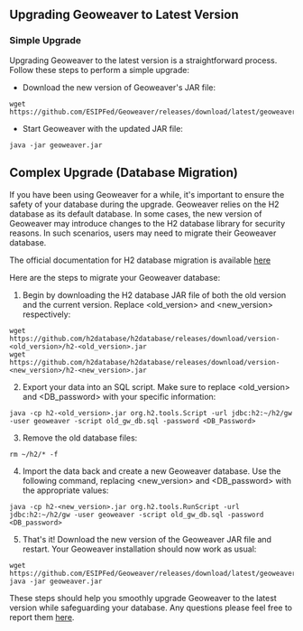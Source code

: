 
## Upgrading Geoweaver to Latest Version

### Simple Upgrade

Upgrading Geoweaver to the latest version is a straightforward process. Follow these steps to perform a simple upgrade:

- Download the new version of Geoweaver's JAR file:

```shell
wget https://github.com/ESIPFed/Geoweaver/releases/download/latest/geoweaver.jar
```

- Start Geoweaver with the updated JAR file:

```shell
java -jar geoweaver.jar
```

## Complex Upgrade (Database Migration)

If you have been using Geoweaver for a while, it's important to ensure the safety of your database during the upgrade. Geoweaver relies on the H2 database as its default database. In some cases, the new version of Geoweaver may introduce changes to the H2 database library for security reasons. In such scenarios, users may need to migrate their Geoweaver database.

The official documentation for H2 database migration is available [here](https://www.h2database.com/html/migration-to-v2.html) 

Here are the steps to migrate your Geoweaver database:

1. Begin by downloading the H2 database JAR file of both the old version and the current version. Replace <old_version> and <new_version> respectively: 

```shell
wget https://github.com/h2database/h2database/releases/download/version-<old_version>/h2-<old_version>.jar
wget https://github.com/h2database/h2database/releases/download/version-<new_version>/h2-<new_version>.jar
```

2. Export your data into an SQL script. Make sure to replace <old_version> and <DB_password> with your specific information:

```shell
java -cp h2-<old_version>.jar org.h2.tools.Script -url jdbc:h2:~/h2/gw -user geoweaver -script old_gw_db.sql -password <DB_Password>
```

3. Remove the old database files:

```shell
rm ~/h2/* -f
```

4. Import the data back and create a new Geoweaver database. Use the following command, replacing <new_version> and <DB_password> with the appropriate values:

```shell
java -cp h2-<new_version>.jar org.h2.tools.RunScript -url jdbc:h2:~/h2/gw -user geoweaver -script old_gw_db.sql -password <DB_password>
```

5. That's it! Download the new version of the Geoweaver JAR file and restart. Your Geoweaver installation should now work as usual:

```shell
wget https://github.com/ESIPFed/Geoweaver/releases/download/latest/geoweaver.jar
java -jar geoweaver.jar
```

These steps should help you smoothly upgrade Geoweaver to the latest version while safeguarding your database. Any questions please feel free to report them [here](https://github.com/ESIPFed/Geoweaver/issues).
